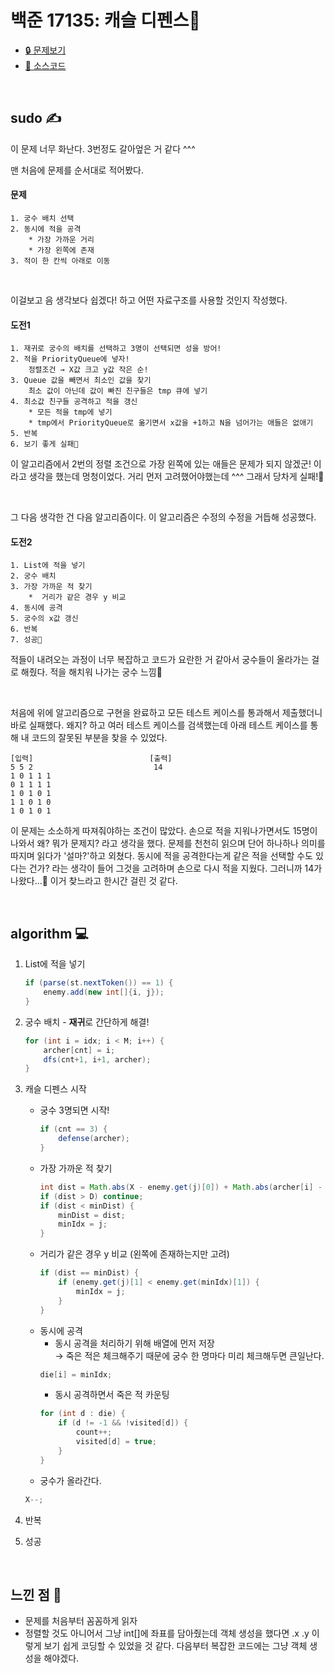 # 백준 17135: 캐슬 디펜스🏰
* [🔒 문제보기](https://www.acmicpc.net/problem/17135)
* [🔑 소스코드](https://github.com/happ-in/algorithm/blob/sunday/BOJ/%5BBOJ%5D17135_%EC%BA%90%EC%8A%AC%20%EB%94%94%ED%8E%9C%EC%8A%A4/BOJ17135.java)

<br/>

## sudo ✍
이 문제 너무 화난다. 3번정도 갈아엎은 거 같다 ^^^

맨 처음에 문제를 순서대로 적어봤다.

#### 문제
```
1. 궁수 배치 선택
2. 동시에 적을 공격  
    * 가장 가까운 거리
    * 가장 왼쪽에 존재
3. 적이 한 칸씩 아래로 이동
```

<br/>

이걸보고 음 생각보다 쉽겠다! 하고 어떤 자료구조를 사용할 것인지 작성했다.

#### 도전1
```
1. 재귀로 궁수의 배치를 선택하고 3명이 선택되면 성을 방어!
2. 적을 PriorityQueue에 넣자!  
    정렬조건 → X값 크고 y값 작은 순!
3. Queue 값을 빼면서 최소인 값을 찾기  
    최소 값이 아닌데 값이 빠진 친구들은 tmp 큐에 넣기
4. 최소값 친구들 공격하고 적을 갱신
    * 모든 적을 tmp에 넣기
    * tmp에서 PriorityQueue로 옮기면서 x값을 +1하고 N을 넘어가는 애들은 없애기
5. 반복
6. 보기 좋게 실패😤
```

이 알고리즘에서 2번의 정렬 조건으로 가장 왼쪽에 있는 애들은 문제가 되지 않겠군! 이라고 생각을 했는데 멍청이었다. 거리 먼저 고려했어야했는데 ^^^ 그래서 당차게 실패!🤣

<br/>

그 다음 생각한 건 다음 알고리즘이다. 이 알고리즘은 수정의 수정을 거듭해 성공했다.  

#### 도전2
```
1. List에 적을 넣기
2. 궁수 배치
3. 가장 가까운 적 찾기  
    *  거리가 같은 경우 y 비교
4. 동시에 공격
5. 궁수의 x값 갱신
6. 반복
7. 성공💜
```

적들이 내려오는 과정이 너무 복잡하고 코드가 요란한 거 같아서 궁수들이 올라가는 걸로 해줬다. 적을 해치워 나가는 궁수 느낌🏹

<br/>

처음에 위에 알고리즘으로 구현을 완료하고 모든 테스트 케이스를 통과해서 제출했더니 바로 실패했다. 왜지? 하고 여러 테스트 케이스를 검색했는데 아래 테스트 케이스를 통해 내 코드의 잘못된 부분을 찾을 수 있었다.  


```
[입력]                          [출력] 
5 5 2                           14
1 0 1 1 1
0 1 1 1 1
1 0 1 0 1
1 1 0 1 0
1 0 1 0 1
```

이 문제는 소소하게 따져줘야하는 조건이 많았다. 손으로 적을 지워나가면서도 15명이 나와서 왜? 뭐가 문제지? 라고 생각을 했다. 문제를 천천히 읽으며 단어 하나하나 의미를 따지며 읽다가 '설마?'하고 외쳤다. 동시에 적을 공격한다는게 같은 적을 선택할 수도 있다는 건가? 라는 생각이 들어 그것을 고려하며 손으로 다시 적을 지웠다. 그러니까 14가 나왔다...🤬 이거 찾느라고 한시간 걸린 것 같다. 

<br/>

## algorithm 💻
1. List에 적을 넣기
    ```java
    if (parse(st.nextToken()) == 1) {
        enemy.add(new int[]{i, j});
    }
    ```

2. 궁수 배치 - **재귀**로 간단하게 해결!
    ```java
    for (int i = idx; i < M; i++) {
        archer[cnt] = i;
        dfs(cnt+1, i+1, archer);
    }
    ```

3. 캐슬 디펜스 시작   
    * 궁수 3명되면 시작!
        ```java
        if (cnt == 3) {
            defense(archer);
        }
        ```
    * 가장 가까운 적 찾기
        ```java
        int dist = Math.abs(X - enemy.get(j)[0]) + Math.abs(archer[i] - enemy.get(j)[1]);
        if (dist > D) continue; 
        if (dist < minDist) {
            minDist = dist;
            minIdx = j;
        }
        ```
    * 거리가 같은 경우 y 비교 (왼쪽에 존재하는지만 고려)
        ```java
        if (dist == minDist) {
            if (enemy.get(j)[1] < enemy.get(minIdx)[1]) {
                minIdx = j;
            }
        }
        ```
    * 동시에 공격
        * 동시 공격을 처리하기 위해 배열에 먼저 저장  
         → 죽은 적은 체크해주기 때문에 궁수 한 명마다 미리 체크해두면 큰일난다.
        ```java
        die[i] = minIdx;
        ```
        * 동시 공격하면서 죽은 적 카운팅
        ```java
        for (int d : die) {
            if (d != -1 && !visited[d]) {
                count++;
                visited[d] = true;
            }
        }
        ```
    * 궁수가 올라간다.
    ```java
    X--;
    ```
4. 반복
5. 성공

<br/>

## 느낀 점 🌵
* 문제를 처음부터 꼼꼼하게 읽자  
* 정렬할 것도 아니어서 그냥 int[]에 좌표를 담아줬는데 객체 생성을 했다면 .x .y 이렇게 보기 쉽게 코딩할 수 있었을 것 같다. 다음부터 복잡한 코드에는 그냥 객체 생성을 해야겠다.
